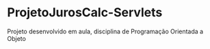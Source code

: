 # ProjetoJurosCalc-Servlets
Projeto desenvolvido em aula, disciplina de Programação Orientada a Objeto
